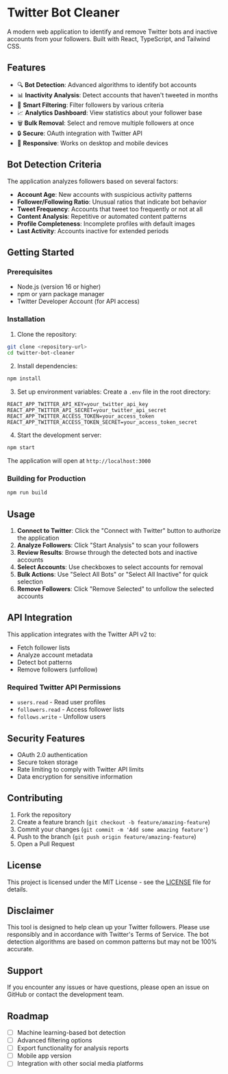 # Twitter Bot Cleaner

A modern web application to identify and remove Twitter bots and inactive accounts from your followers. Built with React, TypeScript, and Tailwind CSS.

## Features

- 🔍 **Bot Detection**: Advanced algorithms to identify bot accounts
- 📊 **Inactivity Analysis**: Detect accounts that haven't tweeted in months
- 🎯 **Smart Filtering**: Filter followers by various criteria
- 📈 **Analytics Dashboard**: View statistics about your follower base
- 🗑️ **Bulk Removal**: Select and remove multiple followers at once
- 🔒 **Secure**: OAuth integration with Twitter API
- 📱 **Responsive**: Works on desktop and mobile devices

## Bot Detection Criteria

The application analyzes followers based on several factors:

- **Account Age**: New accounts with suspicious activity patterns
- **Follower/Following Ratio**: Unusual ratios that indicate bot behavior
- **Tweet Frequency**: Accounts that tweet too frequently or not at all
- **Content Analysis**: Repetitive or automated content patterns
- **Profile Completeness**: Incomplete profiles with default images
- **Last Activity**: Accounts inactive for extended periods

## Getting Started

### Prerequisites

- Node.js (version 16 or higher)
- npm or yarn package manager
- Twitter Developer Account (for API access)

### Installation

1. Clone the repository:
```bash
git clone <repository-url>
cd twitter-bot-cleaner
```

2. Install dependencies:
```bash
npm install
```

3. Set up environment variables:
Create a `.env` file in the root directory:
```env
REACT_APP_TWITTER_API_KEY=your_twitter_api_key
REACT_APP_TWITTER_API_SECRET=your_twitter_api_secret
REACT_APP_TWITTER_ACCESS_TOKEN=your_access_token
REACT_APP_TWITTER_ACCESS_TOKEN_SECRET=your_access_token_secret
```

4. Start the development server:
```bash
npm start
```

The application will open at `http://localhost:3000`

### Building for Production

```bash
npm run build
```

## Usage

1. **Connect to Twitter**: Click the "Connect with Twitter" button to authorize the application
2. **Analyze Followers**: Click "Start Analysis" to scan your followers
3. **Review Results**: Browse through the detected bots and inactive accounts
4. **Select Accounts**: Use checkboxes to select accounts for removal
5. **Bulk Actions**: Use "Select All Bots" or "Select All Inactive" for quick selection
6. **Remove Followers**: Click "Remove Selected" to unfollow the selected accounts

## API Integration

This application integrates with the Twitter API v2 to:

- Fetch follower lists
- Analyze account metadata
- Detect bot patterns
- Remove followers (unfollow)

### Required Twitter API Permissions

- `users.read` - Read user profiles
- `followers.read` - Access follower lists
- `follows.write` - Unfollow users

## Security Features

- OAuth 2.0 authentication
- Secure token storage
- Rate limiting to comply with Twitter API limits
- Data encryption for sensitive information

## Contributing

1. Fork the repository
2. Create a feature branch (`git checkout -b feature/amazing-feature`)
3. Commit your changes (`git commit -m 'Add some amazing feature'`)
4. Push to the branch (`git push origin feature/amazing-feature`)
5. Open a Pull Request

## License

This project is licensed under the MIT License - see the [LICENSE](LICENSE) file for details.

## Disclaimer

This tool is designed to help clean up your Twitter followers. Please use responsibly and in accordance with Twitter's Terms of Service. The bot detection algorithms are based on common patterns but may not be 100% accurate.

## Support

If you encounter any issues or have questions, please open an issue on GitHub or contact the development team.

## Roadmap

- [ ] Machine learning-based bot detection
- [ ] Advanced filtering options
- [ ] Export functionality for analysis reports
- [ ] Mobile app version
- [ ] Integration with other social media platforms 